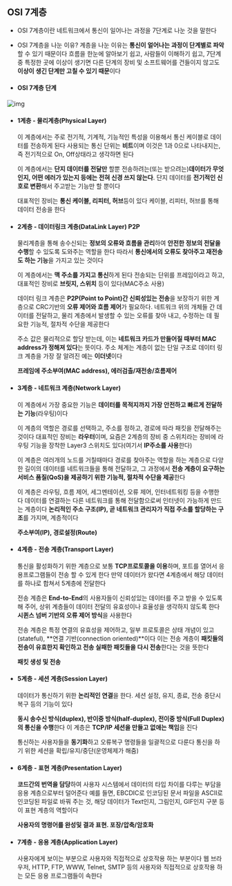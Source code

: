 ## OSI 7계층

- OSI 7계층이란
  네트워크에서 통신이 일어나는 과정을 7단계로 나눈 것을 말한다
- OSI 7계층을 나눈 이유?
  계층을 나눈 이유는 **통신이 얼어나는 과정이 단계별로 파악**할 수 있기 때문이다
  흐름을 한눈에 알아보기 쉽고, 사람들이 이해하기 쉽고, 7단계 중 특정한 곳에 이상이 생기면 다른 단계의 장비 및 소프트웨어를 건들이지 않고도 **이상이 생긴 단계만 고칠 수 있기 때문**이다



- #### OSI 7계층 단계

![img](https://img1.daumcdn.net/thumb/R720x0.q80/?scode=mtistory2&fname=http%3A%2F%2Fcfile21.uf.tistory.com%2Fimage%2F995EFF355B741790359A2E)

- #### 1계층 - 물리계층(Physical Layer)

  이 계층에서는 주로 전기적, 기계적, 기능적인 특성을 이용해서 통신 케이블로 데이터를 전송하게 된다
  사용되는 통신 단위는 **비트**이며 이것은 1과 0으로 나타내지는, 즉 전기적으로 On, Off상태라고 생각하면 된다

  이 계층에서는 **단지 데이터를 전달만** 할뿐 전송하려는(또는 받으려는)**데이터가 무엇인지, 어떤 에러가 있는지 등에는 전혀 신경 쓰지 않는다**. 단지 데이터를 **전기적인 신호로 변환**해서 주고받는 기능만 할 뿐이다

  대표적인 장비는 **통신 케이블, 리피터, 허브**등이 있다
  케이블, 리피터, 허브를 통해 데이터 전송을 한다



- #### 2계층 - 데이터링크 계층(DataLink Layer) P2P

  물리계층을 통해 송수신되는 **정보의 오류와 흐름을 관리**하여 **안전한 정보의 전달을 수행**할 수 있도록 도와주는 역할을 한다
  따라서 **통신에서의 오류도 찾아주고 재전송도 하는 기능**을 가지고 있는 것이다

  이 계층에서는 **맥 주소를 가지고 통신**하게 된다
  전송되는 단위를 프레임이라고 하고, 대표적인 장비로 **브릿지, 스위치** 등이 있다(MAC주소 사용)

  데이터 링크 계층은 **P2P(Point to Point)간 신뢰성있는 전송**을 보장하기 위한 계층으로 CRC기반의 **오류 제어와 흐름 제어**가 필요하다. 네트워크 위의 개체들 간 데이터를 전달하고, 물리 계층에서 발생할 수 있는 오류를 찾아 내고, 수정하는 데 필요한 기능적, 절차적 수단을 제공한다

  주소 값은 물리적으로 할당 받는데, 이는 **네트워크 카드가 만들어질 때부터 MAC address가 정해져 있다**는 뜻이다. 주소 체계는 계층이 없는 단일 구조로 데이터 링크 계층을 가장 잘 알려진 예는 **이더넷**이다

  **프레임에 주소부여(MAC address), 에러검출/재전송/흐름제어**



- #### 3계층 - 네트워크 계층(Network Layer)

  이 계층에서 가장 중요한 기능은 **데이터를 목적지까지 가장 안전하고 빠르게 전달하는 기능**(라우팅)이다

  이 계층의 역할은 경로를 선택하고, 주소를 정하고, 경로에 따라 패킷을 전달해주는 것이다
  대표적인 장비는 **라우터**이며, 요즘은 2계층의 장비 중 스위치라는 장비에 라우팅 기능을 장착한 Layer3 스위치도 있다(여기서 **IP주소를 사용**한다)

  이 계층은 여러개의 노드를 거칠때마다 경로를 찾아주는 역할을 하는 계층으로 다양한 길이의 데이터를 네트워크들을 통해 전달하고, 그 과정에서 **전송 계층이 요구하는 서비스 품질(QoS)을 제공하기 위한 기능적, 절차적 수단을 제공**한다

  이 계층은 라우팅, 흐름 제어, 세그멘테이션, 오류 제어, 인터네트워킹 등을 수행한다
  데이터를 연결하는 다른 네트워크를 통해 전달함으로써 인터넷이 가능하게 만드는 계층이다
  **논리적인 주소 구조(IP), 곧 네트워크 관리자가 직접 주소를 할당하는 구조**를 가지며, 계층적이다

  **주소부여(IP), 경로설정(Route)**



- #### 4계층 - 전송 계층(Transport Layer)

  통신을 활성화하기 위한 계층으로 보통 **TCP프로토콜을 이용**하며, 포트를 열어서 응용프로그램들이 전송 할 수 있게 한다
  만약 데이터가 왔다면 4계층에서 해당 데이터를 하나로 합쳐서 5계층에 전달한다

  전송 계층은 **End-to-End**의 사용자들이 신뢰성있는 데이터를 주고 받을 수 있도록 해 주어, 상위 계층들이 데이터 전달의 유효성이나 효율성을 생각하지 않도록 한다
  **시퀸스 넘버 기반의 오류 제어 방식**을 사용한다

  전송 계층은 특정 연결의 유효성을 제어하고, 일부 프로토콜은 상태 개념이 있고(stateful), **연결 기반(connection oriented)**이다
  이는 전송 계층이 **패킷들의 전송이 유효한지 확인하고 전송 실패한 패킷들을 다시 전송**한다는 것을 뜻한다

  **패킷 생성 및 전송**



- #### 5계층 - 세션 계층(Session Layer)

  데이터가 통신하기 위한 **논리적인 연결**을 한다.
  세션 설정, 유지, 종료, 전송 중단시 복구 등의 기능이 있다

  **동시 송수신 방식(duplex), 반이중 방식(half-duplex), 전이중 방식(Full Duplex)의 통신을 수행**한다
  이 계층은 **TCP/IP 세션을 만들고 없애는 책임**을 진다

  통신하는 사용자들을 **동기화**하고 오류복구 명령들을 일괄적으로 다룬다
  통신을 하기 위한 세션을 확립/유지/중단(운영체제가 해줌)



- #### 6계층 - 표현 계층(Presentation Layer)

  **코드간의 번역을 담당**하여 사용자 시스템에서 데이터의 타입 차이를 다루는 부담을 응용 계층으로부터 덜어준다
  예를 들면, EBCDIC로 인코딩된 문서 파일을 ASCII로 인코딩된 파일로 바꿔 주는 것,
  해당 데이터가 Text인지, 그림인지, GIF인지 구분 등이 표현 계층의 역할이다

  **사용자의 명령어를 완성및 결과 표현. 포장/압축/암호화**



- #### 7계층 - 응용 계층(Application Layer)

  사용자에게 보이는 부분으로 사용자와 직접적으로 상호작용 하는 부분이다
  웹 브라우저, HTTP, FTP, WWW, Telnet, SMTP 등의 사용자와 직접적으로 상호작용 하는 모든 응용 프로그램들이 속한다